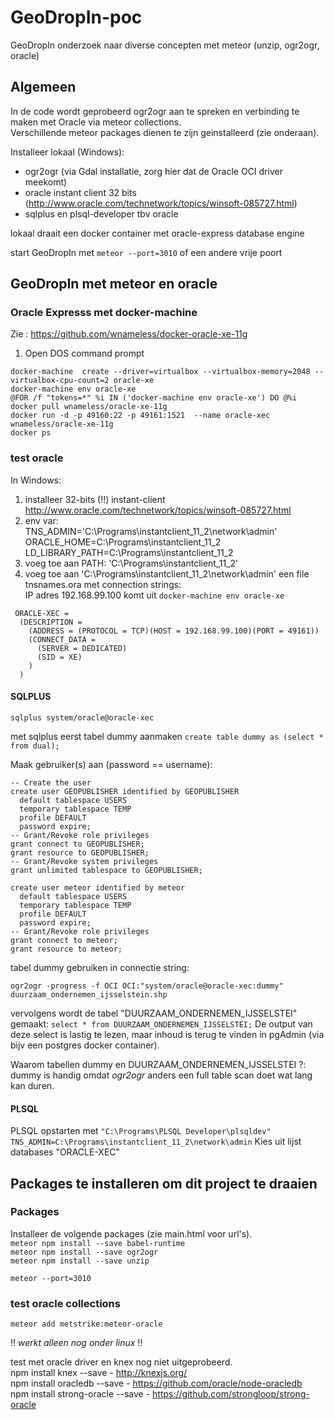# GeoDropIn-poc
GeoDropIn onderzoek naar diverse concepten met meteor (unzip, ogr2ogr, oracle)

## Algemeen
In de code wordt geprobeerd ogr2ogr aan te spreken en verbinding te maken met Oracle via meteor collections.    
Verschillende meteor packages dienen te zijn geinstalleerd (zie onderaan).  

Installeer lokaal (Windows):   
- ogr2ogr (via Gdal installatie, zorg hier dat de Oracle OCI driver meekomt)
- oracle instant client 32 bits (http://www.oracle.com/technetwork/topics/winsoft-085727.html)
- sqlplus en plsql-developer tbv oracle 

lokaal draait een docker container met oracle-express database engine

start GeoDropIn met ``meteor --port=3010`` of een andere vrije poort

## GeoDropIn met meteor en oracle

### Oracle Expresss met docker-machine
Zie : https://github.com/wnameless/docker-oracle-xe-11g

1. Open DOS command prompt

```
docker-machine  create --driver=virtualbox --virtualbox-memory=2048 --virtualbox-cpu-count=2 oracle-xe
docker-machine env oracle-xe
@FOR /f "tokens=*" %i IN ('docker-machine env oracle-xe') DO @%i
docker pull wnameless/oracle-xe-11g
docker run -d -p 49160:22 -p 49161:1521  --name oracle-xec wnameless/oracle-xe-11g 
docker ps
```

### test oracle 

In Windows: 

1. installeer 32-bits (!!) instant-client http://www.oracle.com/technetwork/topics/winsoft-085727.html
1. env var:  
TNS_ADMIN='C:\Programs\instantclient_11_2\network\admin'
ORACLE_HOME=C:\Programs\instantclient_11_2
LD_LIBRARY_PATH=C:\Programs\instantclient_11_2
1. voeg toe aan PATH: 'C:\Programs\instantclient_11_2'
1. voeg toe aan 'C:\Programs\instantclient_11_2\network\admin' een file tnsnames.ora met connection strings:    
IP adres 192.168.99.100 komt uit  ``docker-machine env oracle-xe``     
```
 ORACLE-XEC =
  (DESCRIPTION =
    (ADDRESS = (PROTOCOL = TCP)(HOST = 192.168.99.100)(PORT = 49161))
    (CONNECT_DATA =
      (SERVER = DEDICATED)
      (SID = XE)
    )
  )

``` 

#### SQLPLUS
``sqlplus system/oracle@oracle-xec``

met sqlplus eerst tabel dummy aanmaken
``
create table dummy as (select * from dual);
``

Maak gebruiker(s) aan (password == username):

```
-- Create the user 
create user GEOPUBLISHER identified by GEOPUBLISHER
  default tablespace USERS
  temporary tablespace TEMP
  profile DEFAULT
  password expire;
-- Grant/Revoke role privileges 
grant connect to GEOPUBLISHER;
grant resource to GEOPUBLISHER;
-- Grant/Revoke system privileges 
grant unlimited tablespace to GEOPUBLISHER;

create user meteor identified by meteor
  default tablespace USERS
  temporary tablespace TEMP
  profile DEFAULT
  password expire;
-- Grant/Revoke role privileges 
grant connect to meteor;
grant resource to meteor;
```

tabel dummy gebruiken in connectie string:

``ogr2ogr -progress -f OCI OCI:"system/oracle@oracle-xec:dummy" duurzaam_ondernemen_ijsselstein.shp``

vervolgens wordt de tabel "DUURZAAM_ONDERNEMEN_IJSSELSTEI" gemaakt:
``select * from DUURZAAM_ONDERNEMEN_IJSSELSTEI;``
De output van deze select is lastig te lezen, maar inhoud is terug te vinden in pgAdmin (via bijv een postgres docker container).

Waarom tabellen dummy en DUURZAAM_ONDERNEMEN_IJSSELSTEI ?:
dummy is handig omdat *ogr2ogr* anders een full table scan doet wat lang kan duren.

#### PLSQL

PLSQL opstarten met
``"C:\Programs\PLSQL Developer\plsqldev" TNS_ADMIN=C:\Programs\instantclient_11_2\network\admin``
Kies uit lijst databases "ORACLE-XEC"

## Packages te installeren om dit project te draaien
### Packages
 
Installeer de volgende packages (zie main.html voor url's).       
``meteor npm install --save babel-runtime``    
``meteor npm install --save ogr2ogr``    
``meteor npm install --save unzip``     

``meteor --port=3010``

### test oracle collections
``meteor add metstrike:meteor-oracle``

!! *werkt alleen nog onder linux* !! 

test met oracle driver en knex nog niet uitgeprobeerd.    
npm install knex --save - http://knexjs.org/     
npm install oracledb --save - https://github.com/oracle/node-oracledb      
npm install strong-oracle --save - https://github.com/strongloop/strong-oracle      
